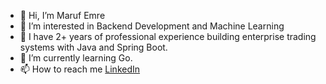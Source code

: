 - 👋 Hi, I’m Maruf Emre
- 👀 I’m interested in Backend Development and Machine Learning
- 💼 I have 2+ years of professional experience building enterprise trading systems with Java and Spring Boot.
- 🌱 I’m currently learning Go.
- 📫 How to reach me [LinkedIn](https://www.linkedin.com/in/karataymarufemre/)

<!--
**karataymarufemre/karataymarufemre** is a ✨ _special_ ✨ repository because its `README.md` (this file) appears on your GitHub profile.

Here are some ideas to get you started:

- 🔭 I’m currently working on ...
- 🌱 I’m currently learning ...
- 👯 I’m looking to collaborate on ...
- 🤔 I’m looking for help with ...
- 💬 Ask me about ...
- 📫 How to reach me: ...
- 😄 Pronouns: ...
- ⚡ Fun fact: ...
-->
